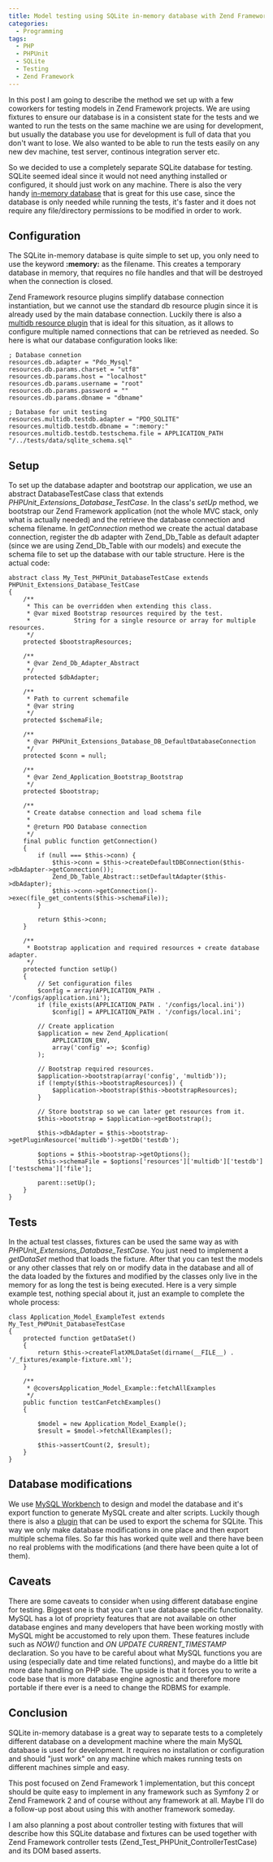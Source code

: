 ```yaml
---
title: Model testing using SQLite in-memory database with Zend Framework
categories:
  - Programming
tags:
  - PHP
  - PHPUnit
  - SQLite
  - Testing
  - Zend Framework
---
```


In this post I am going to describe the method we set up with a few coworkers for testing models in Zend Framework projects. We are using fixtures to ensure our database is in a consistent state for the tests and we wanted to run the tests on the same machine we are using for development, but usually the database you use for development is full of data that you don't want to lose. We also wanted to be able to run the tests easily on any new dev machine, test server, continous integration server etc.

<!--more-->

So we decided to use a completely separate SQLite database for testing. SQLite seemed ideal since it would not need anything installed or configured, it should just work on any machine. There is also the very handy [in-memory database](http://www.sqlite.org/inmemorydb.html) that is great for this use case, since the database is only needed while running the tests, it's faster and it does not require any file/directory permissions to be modified in order to work.

## Configuration

The SQLite in-memory database is quite simple to set up, you only need to use the keyword **:memory:** as the filename. This creates a temporary database in memory, that requires no file handles and that will be destroyed when the connection is closed.

Zend Framework resource plugins simplify database connection instantiation, but we cannot use the standard db resource plugin since it is already used by the main database connection. Luckily there is also a [multidb resource plugin](http://framework.zend.com/manual/1.10/en/zend.application.available-resources.html#zend.application.available-resources.multidb) that is ideal for this situation, as it allows to configure multiple named connections that can be retrieved as needed. So here is what our database configuration looks like:

```
; Database connetion
resources.db.adapter = "Pdo_Mysql"
resources.db.params.charset = "utf8"
resources.db.params.host = "localhost"
resources.db.params.username = "root"
resources.db.params.password = ""
resources.db.params.dbname = "dbname"

; Database for unit testing
resources.multidb.testdb.adapter = "PDO_SQLITE"
resources.multidb.testdb.dbname = ":memory:"
resources.multidb.testdb.testschema.file = APPLICATION_PATH "/../tests/data/sqlite_schema.sql"
```

## Setup

To set up the database adapter and bootstrap our application, we use an abstract DatabaseTestCase class that extends *PHPUnit_Extensions_Database_TestCase*. In the class's *setUp* method, we bootstrap our Zend Framework application (not the whole MVC stack, only what is actually needed) and the retrieve the database connection and schema filename. In *getConnection* method we create the actual database connection, register the db adapter with Zend_Db_Table as default adapter (since we are using Zend_Db_Table with our models) and execute the schema file to set up the database with our table structure. Here is the actual code:

```php?start_inline=1
abstract class My_Test_PHPUnit_DatabaseTestCase extends PHPUnit_Extensions_Database_TestCase
{
    /**
     * This can be overridden when extending this class.
     * @var mixed Bootstrap resources required by the test.
     *            String for a single resource or array for multiple resources.
     */
    protected $bootstrapResources;

    /**
     * @var Zend_Db_Adapter_Abstract
     */
    protected $dbAdapter;

    /**
     * Path to current schemafile
     * @var string
     */
    protected $schemaFile;

    /**
     * @var PHPUnit_Extensions_Database_DB_DefaultDatabaseConnection
     */
    protected $conn = null;

    /**
     * @var Zend_Application_Bootstrap_Bootstrap
     */
    protected $bootstrap;

    /**
     * Create databse connection and load schema file
     *
     * @return PDO Database connection
     */
    final public function getConnection()
    {
        if (null === $this->conn) {
            $this->conn = $this->createDefaultDBConnection($this->dbAdapter->getConnection());
            Zend_Db_Table_Abstract::setDefaultAdapter($this->dbAdapter);
            $this->conn->getConnection()->exec(file_get_contents($this->schemaFile));
        }

        return $this->conn;
    }

    /**
     * Bootstrap application and required resources + create database adapter.
     */
    protected function setUp()
    {
        // Set configuration files
        $config = array(APPLICATION_PATH . '/configs/application.ini');
        if (file_exists(APPLICATION_PATH . '/configs/local.ini'))
            $config[] = APPLICATION_PATH . '/configs/local.ini';

        // Create application
        $application = new Zend_Application(
            APPLICATION_ENV,
            array('config' =>; $config)
        );

        // Bootstrap required resources.
        $application->bootstrap(array('config', 'multidb'));
        if (!empty($this->bootstrapResources)) {
            $application->bootstrap($this->bootstrapResources);
        }

        // Store bootstrap so we can later get resources from it.
        $this->bootstrap = $application->getBootstrap();

        $this->dbAdapter = $this->bootstrap->getPluginResource('multidb')->getDb('testdb');

        $options = $this->bootstrap->getOptions();
        $this->schemaFile = $options['resources']['multidb']['testdb']['testschema']['file'];

        parent::setUp();
    }
}
```

## Tests

In the actual test classes, fixtures can be used the same way as with *PHPUnit_Extensions_Database_TestCase*. You just need to implement a *getDataSet* method that loads the fixture. After that you can test the models or any other classes that rely on or modify data in the database and all of the data loaded by the fixtures and modified by the classes only live in the memory for as long the test is being executed. Here is a very simple example test, nothing special about it, just an example to complete the whole process:

```php?start_inline=1
class Application_Model_ExampleTest extends My_Test_PHPUnit_DatabaseTestCase
{
    protected function getDataSet()
    {
        return $this->createFlatXMLDataSet(dirname(__FILE__) . '/_fixtures/example-fixture.xml');
    }

    /**
     * @coversApplication_Model_Example::fetchAllExamples
     */
    public function testCanFetchExamples()
    {

        $model = new Application_Model_Example();
        $result = $model->fetchAllExamples();

        $this->assertCount(2, $result);
    }
}
```

## Database modifications

We use [MySQL Workbench](http://www.mysql.com/downloads/workbench/) to design and model the database and it's export function to generate MySQL create and alter scripts. Luckily though there is also a [plugin](http://www.henlich.de/software/sqlite-export-plugin-for-mysql-workbench/) that can be used to export the schema for SQLite. This way we only make database modifications in one place and then export multiple schema files. So far this has worked quite well and there have been no real problems with the modifications (and there have been quite a lot of them).

## Caveats

There are some caveats to consider when using different database engine for testing. Biggest one is that you can't use database specific functionality. MySQL has a lot of propriety features that are not available on other database engines and many developers that have been working mostly with MySQL might be accustomed to rely upon them. These features include such as *NOW()* function and *ON UPDATE CURRENT_TIMESTAMP* declaration. So you have to be careful about what MySQL functions you are using (especially date and time related functions), and maybe do a little bit more date handling on PHP side. The upside is that it forces you to write a code base that is more database engine agnostic and therefore more portable if there ever is a need to change the RDBMS for example.

## Conclusion

SQLite in-memory database is a great way to separate tests to a completely different database on a development machine where the main MySQL database is used for development. It requires no installation or configuration and should "just work" on any machine which makes running tests on different machines simple and easy.

This post focused on Zend Framework 1 implementation, but this concept should be quite easy to implement in any framework such as Symfony 2 or Zend Framework 2 and of course without any framework at all. Maybe I'll do a follow-up post about using this with another framework someday.

I am also planning a post about controller testing with fixtures that will describe how this SQLite database and fixtures can be used together with Zend Framework controller tests (Zend_Test_PHPUnit_ControllerTestCase) and its DOM based asserts.
